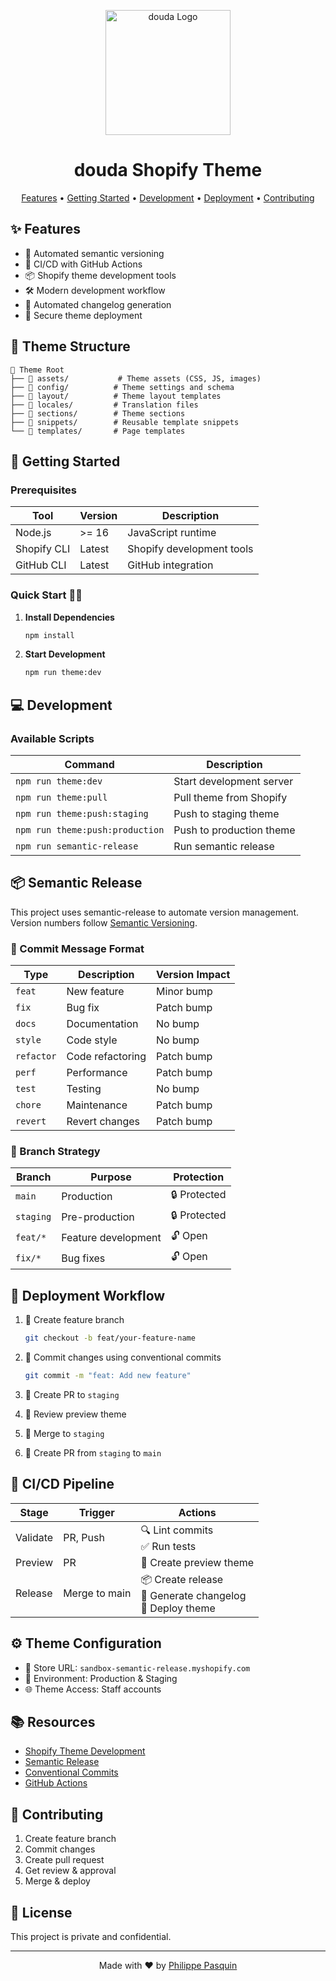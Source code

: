 <p align="center">
  <img src="https://storage.googleapis.com/msgsndr/13wKtghjM0UiJUVzcCwH/media/678ec74139a4c6edc3269a76.png" alt="douda Logo" width="200"/>
</p>

<h1 align="center">douda Shopify Theme</h1>

<p align="center">
  <a href="#-features">Features</a> •
  <a href="#-getting-started">Getting Started</a> •
  <a href="#-development">Development</a> •
  <a href="#-deployment">Deployment</a> •
  <a href="#-contributing">Contributing</a>
</p>

## ✨ Features

- 🚀 Automated semantic versioning
- 🔄 CI/CD with GitHub Actions
- 📦 Shopify theme development tools
- 🛠️ Modern development workflow
- 📝 Automated changelog generation
- 🔐 Secure theme deployment

## 🎯 Theme Structure

```
📁 Theme Root
├── 📁 assets/           # Theme assets (CSS, JS, images)
├── 📁 config/          # Theme settings and schema
├── 📁 layout/          # Theme layout templates
├── 📁 locales/         # Translation files
├── 📁 sections/        # Theme sections
├── 📁 snippets/        # Reusable template snippets
└── 📁 templates/       # Page templates
```

## 🚀 Getting Started

### Prerequisites

| Tool | Version | Description |
|------|---------|-------------|
| Node.js | >= 16 | JavaScript runtime |
| Shopify CLI | Latest | Shopify development tools |
| GitHub CLI | Latest | GitHub integration |

### Quick Start 🏃‍♂️

1. **Install Dependencies**
   ```bash
   npm install
   ```

2. **Start Development**
   ```bash
   npm run theme:dev
   ```

## 💻 Development

### Available Scripts

| Command | Description |
|---------|-------------|
| `npm run theme:dev` | Start development server |
| `npm run theme:pull` | Pull theme from Shopify |
| `npm run theme:push:staging` | Push to staging theme |
| `npm run theme:push:production` | Push to production theme |
| `npm run semantic-release` | Run semantic release |

## 📦 Semantic Release

This project uses semantic-release to automate version management. Version numbers follow [Semantic Versioning](https://semver.org/).

### 📝 Commit Message Format

| Type | Description | Version Impact |
|------|-------------|----------------|
| `feat` | New feature | Minor bump |
| `fix` | Bug fix | Patch bump |
| `docs` | Documentation | No bump |
| `style` | Code style | No bump |
| `refactor` | Code refactoring | Patch bump |
| `perf` | Performance | Patch bump |
| `test` | Testing | No bump |
| `chore` | Maintenance | Patch bump |
| `revert` | Revert changes | Patch bump |

### 🌳 Branch Strategy

| Branch | Purpose | Protection |
|--------|---------|------------|
| `main` | Production | 🔒 Protected |
| `staging` | Pre-production | 🔒 Protected |
| `feat/*` | Feature development | 🔓 Open |
| `fix/*` | Bug fixes | 🔓 Open |

## 🚀 Deployment Workflow

1. 🔨 Create feature branch
   ```bash
   git checkout -b feat/your-feature-name
   ```

2. 💾 Commit changes using conventional commits
   ```bash
   git commit -m "feat: Add new feature"
   ```

3. 🔄 Create PR to `staging`
4. 👀 Review preview theme
5. 🎯 Merge to `staging`
6. 🚀 Create PR from `staging` to `main`

## 🔄 CI/CD Pipeline

| Stage | Trigger | Actions |
|-------|---------|---------|
| Validate | PR, Push | 🔍 Lint commits<br>✅ Run tests |
| Preview | PR | 🎨 Create preview theme |
| Release | Merge to main | 📦 Create release<br>📝 Generate changelog<br>🚀 Deploy theme |

## ⚙️ Theme Configuration

- 🏪 Store URL: `sandbox-semantic-release.myshopify.com`
- 🔐 Environment: Production & Staging
- 🌐 Theme Access: Staff accounts

## 📚 Resources

- [Shopify Theme Development](https://shopify.dev/themes)
- [Semantic Release](https://semantic-release.gitbook.io/)
- [Conventional Commits](https://www.conventionalcommits.org/)
- [GitHub Actions](https://docs.github.com/actions)

## 🤝 Contributing

1. Create feature branch
2. Commit changes
3. Create pull request
4. Get review & approval
5. Merge & deploy

## 📄 License

This project is private and confidential.

---

<p align="center">
  Made with ❤️ by <a href="https://github.com/pasquinphilippe">Philippe Pasquin</a>
</p>